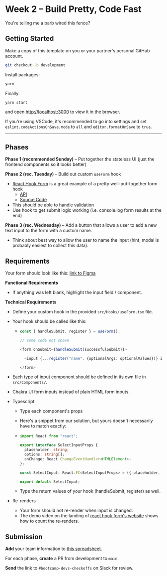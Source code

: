 # Week 2 – Build Pretty, Code Fast

You're telling me a barb wired this fence?

## Getting Started

Make a copy of this template on you or your partner's personal GitHub account.

```sh
git checkout -b development
```

Install packages:

```sh
yarn
```

Finally:

```sh
yarn start
```

and open [http://localhost:3000](http://localhost:3000) to view it in the browser.

If you're using VSCode, it's recommended to go into settings and set `eslint.codeActionsOnSave.mode` to `all` and `editor.formatOnSave` to `true`.

---

## Phases

**Phase 1 (recommended Sunday)** – Put together the stateless UI (just the frontend components so it looks better)

**Phase 2 (rec. Tuesday)** – Build out custom `useForm` hook

- [React Hook Form](https://react-hook-form.com/) is a great example of a pretty well-put-together form hook
  - [API](https://react-hook-form.com/api/useform)
  - [Source Code](https://github.com/react-hook-form/react-hook-form)
- This should be able to handle validation
- Use hook to get submit logic working (i.e. console.log form results at the end)

**Phase 3 (rec. Wednesday)** – Add a button that allows a user to add a new text input to the form with a custom name.

- Think about best way to allow the user to name the input (hint, modal is probably easiest to collect this data).

## **Requirements**

Your form should look like this: [link to Figma](https://www.figma.com/file/BX1RYUilFGySN1A81M32e3/Designs?node-id=138%3A2)

**Functional Requirements**

- If anything was left blank, highlight the input field / component.

**Technical Requirements**

- Define your custom hook in the provided `src/Hooks/useForm.tsx` file.
- Your hook should be called like this:

  - ```typescript
    const { handleSubmit, register } = useForm();

    // some code not shown

    <form onSubmit={handleSubmit(successfulSubmit)}>

      <input {...register("name", {optionalArgs: optionalValues})} id="name">

    </form>
    ```

- Each type of input component should be defined in its own file in `src/Components/`.

- Chakra UI form inputs instead of plain HTML form inputs.

- Typescript

  - Type each component's props
  - Here's a snippet from our solution, but yours doesn't necessarily have to match exactly:

  - ```typescript
    import React from "react";

    export interface SelectInputProps {
      placeholder: string;
      options: string[];
      onChange: React.ChangeEventHandler<HTMLElement>;
    };

    const SelectInput: React.FC<SelectInputProps> = ({ placeholder, options, onChange }) => {...};

    export default SelectInput;
    ```

  - Type the return values of your hook (handleSubmit, register) as well.

- Re-renders
  - Your form should not re-render when input is changed.
  - The demo video on the landing of [react hook form's website](https://react-hook-form.com/) shows how to count the re-renders.

## Submission

**Add** your team information to [this spreadsheet](https://docs.google.com/spreadsheets/d/1dXsNPQxYvZUX6gAXzCfX8q1HVj6jUGKO1bn1RNyhZsI/edit?usp=sharing).

For each phase, **create** a PR from development to `main`.

**Send** the link to `#bootcamp-devs-checkoffs` on Slack for review.
